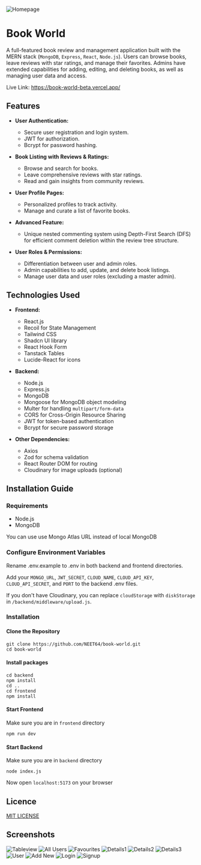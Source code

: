 ![Homepage](https://github.com/NEET64/book-world/assets/67575976/f1c41565-9ad9-47d5-86b3-60e95f4f9215)

# Book World

A full-featured book review and management application built with the MERN stack (`MongoDB`, `Express`, `React`, `Node.js`). Users can browse books, leave reviews with star ratings, and manage their favorites. Admins have extended capabilities for adding, editing, and deleting books, as well as managing user data and access.

Live Link: https://book-world-beta.vercel.app/

## Features

- **User Authentication:**

  - Secure user registration and login system.
  - JWT for authorization.
  - Bcrypt for password hashing.

- **Book Listing with Reviews & Ratings:**

  - Browse and search for books.
  - Leave comprehensive reviews with star ratings.
  - Read and gain insights from community reviews.

- **User Profile Pages:**

  - Personalized profiles to track activity.
  - Manage and curate a list of favorite books.

- **Advanced Feature:**

  - Unique nested commenting system using Depth-First Search (DFS) for efficient comment deletion within the review tree structure.

- **User Roles & Permissions:**
  - Differentiation between user and admin roles.
  - Admin capabilities to add, update, and delete book listings.
  - Manage user data and user roles (excluding a master admin).

## Technologies Used

- **Frontend:**

  - React.js
  - Recoil for State Management
  - Tailwind CSS
  - Shadcn UI library
  - React Hook Form
  - Tanstack Tables
  - Lucide-React for icons

- **Backend:**

  - Node.js
  - Express.js
  - MongoDB
  - Mongoose for MongoDB object modeling
  - Multer for handling `multipart/form-data`
  - CORS for Cross-Origin Resource Sharing
  - JWT for token-based authentication
  - Bcrypt for secure password storage

- **Other Dependencies:**
  - Axios
  - Zod for schema validation
  - React Router DOM for routing
  - Cloudinary for image uploads (optional)

## Installation Guide

### Requirements

- Node.js
- MongoDB

You can use use Mongo Atlas URL instead of local MongoDB

### Configure Environment Variables

Rename .env.example to .env in both backend and frontend directories.

Add your `MONGO_URL`, `JWT_SECRET`, `CLOUD_NAME`, `CLOUD_API_KEY`, `CLOUD_API_SECRET`, and `PORT` to the backend .env files.

If you don't have Cloudinary, you can replace `cloudStorage` with `diskStorage` in `/backend/middleware/upload.js`.

### Installation

#### Clone the Repository

```shell
git clone https://github.com/NEET64/book-world.git
cd book-world
```

#### Install packages

```shell
cd backend
npm install
cd ..
cd frontend
npm install
```

#### Start Frontend

Make sure you are in `frontend` directory

```shell
npm run dev
```

#### Start Backend

Make sure you are in `backend` directory

```shell
node index.js
```

Now open `localhost:5173` on your browser

## Licence

[MIT LICENSE](LICENSE)

## Screenshots

![Tableview](https://github.com/NEET64/book-world/assets/67575976/de404c8a-54a6-405f-b221-e6b62adc7fd9)
![All Users](https://github.com/NEET64/book-world/assets/67575976/ee99ce2a-f59c-40cb-b003-4711a7754b04)
![Favourites](https://github.com/NEET64/book-world/assets/67575976/ace1988d-f50d-429d-b33f-ce9a33db4649)
![Details1](https://github.com/NEET64/book-world/assets/67575976/05a3a1dc-ac37-4602-82ef-46d3c23372fd)
![Details2](https://github.com/NEET64/book-world/assets/67575976/496d598b-7895-426a-8403-deec71ff0901)
![Details3](https://github.com/NEET64/book-world/assets/67575976/3bfc1aba-9b7c-49c4-81a5-a345ea19076a)
![User](https://github.com/NEET64/book-world/assets/67575976/b254902a-4aae-4c1f-b05b-7946487a8935)
![Add New](https://github.com/NEET64/book-world/assets/67575976/e158ccd6-fbed-45ee-849d-1851b922e93c)
![Login](https://github.com/NEET64/book-world/assets/67575976/54af8184-ada3-434f-8b6e-8f7c864217ed)
![Signup](https://github.com/NEET64/book-world/assets/67575976/c12a69fe-2e26-4b5f-9407-6b9bf6e1f636)
